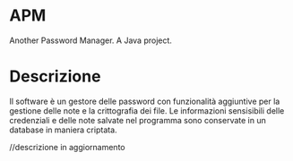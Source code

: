 # APM
Another Password Manager. A Java project.

# Descrizione
Il software è un gestore delle password con funzionalità aggiuntive per la gestione delle note e la crittografia dei file. Le informazioni sensisibili delle credenziali e delle note salvate nel programma sono conservate in un database in maniera criptata.

//descrizione in aggiornamento
